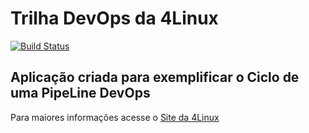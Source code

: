 # Trilha DevOps da 4Linux

<!-- Altere a Flag abaixo com sua URL do Travis -->
[![Build Status](https://travis-ci.org/GuilhermeGAC/DevOpsLab-HelloWorld.svg?branch=master)](https://travis-ci.org/GuilhermeGAC/DevOpsLab-HelloWorld)

## Aplicação criada para exemplificar o Ciclo de uma PipeLine DevOps


Para maiores informações acesse o [Site da 4Linux](https://www.4linux.com.br/cursos/devops)
